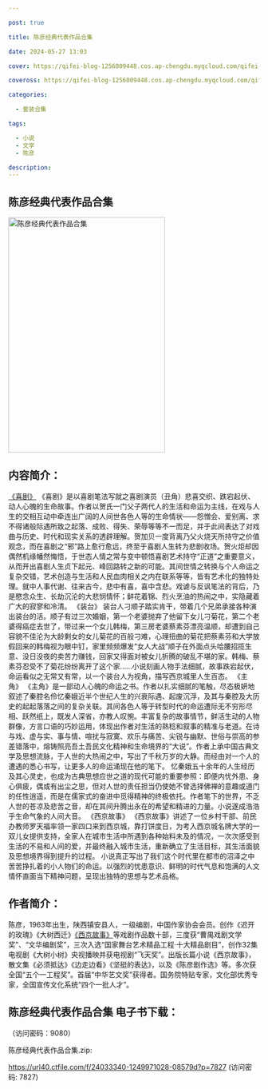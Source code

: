 ```yaml
---

post: true

title: 陈彦经典代表作品合集

date: 2024-05-27 13:03

cover: https://qifei-blog-1256009448.cos.ap-chengdu.myqcloud.com/qifei-blog/65f7f28d9f345e8d03f55a8c.jpg

coveross: https://qifei-blog-1256009448.cos.ap-chengdu.myqcloud.com/qifei-blog/65f7f28d9f345e8d03f55a8c.jpg

categories:

  - 套装合集

tags:

  - 小说
  - 文学
  - 陈彦

description:
---
```


## 陈彦经典代表作品合集
<img alt="陈彦经典代表作品合集 " class="aligncenter loading" data-was-processed="true" decoding="async" fetchpriority="high" height="471" src="https://qifei-blog-1256009448.cos.ap-chengdu.myqcloud.com/qifei-blog/65f7f28d9f345e8d03f55a8c.jpg " style="cursor: zoom-in;" width="314"/>

## 内容简介：

<a href="https://www.huibooks.com/23171.html">《喜剧》</a> 《喜剧》是以喜剧笔法写就之喜剧演员（丑角）悲喜交织、跌宕起伏、动人心魄的生命故事。作者以贺氏一门父子两代人的生活和命运为主线，在戏与人生的交相互动中牵连出广阔的人间世各色人等的生命情状——怨憎会、爱别离、求不得诸般际遇所致之起落、成败、得失、荣辱等等不一而足，并于此间表达了对戏曲与历史、时代和现实关系的透辟理解。贺加贝一度背离乃父火烧天所持守之价值观念，而在喜剧之“邪”路上愈行愈远，终至于喜剧人生转为悲剧收场。贺火炬却因偶然机缘幡然悔悟，于世态人情之常与变中顿悟喜剧艺术持守“正道”之重要意义，从而开出喜剧人生贞下起元、峰回路转之新的可能。其间世情之转换与个人命运之复杂交错，艺术创造与生活和人民血肉相关之内在联系等等，皆有艺术化的独特处理。就中人事代谢、往来古今，悲中有喜，喜中含悲。戏谑与反讽笔法的背后，乃是愍念众生、长劫沉沦的大悲悯情怀；鲜花着锦、烈火烹油的热闹之中，实隐藏着广大的寂寥和冷清。 《装台》 装台人刁顺子踏实肯干，带着几个兄弟承接各种演出装台的活。顺子有过三次婚姻，第一个老婆抛弃了他留下女儿刁菊花，第二个老婆得癌症去世了，带过来一个女儿韩梅，第三房老婆蔡素芬漂亮温顺，却遭到自己容貌不佳沦为大龄剩女的女儿菊花的百般刁难，心理扭曲的菊花把蔡素芬和大学放假回来的韩梅视为眼中钉，家里频频爆发“女人大战”顺子在外面点头哈腰招揽生意、没日没夜的卖苦力赚钱，回家又得面对被女儿折腾的破乱不堪的家。韩梅、蔡素芬忍受不了菊花纷纷离开了这个家……小说刻画人物手法细腻，故事跌宕起伏，命运看似之无常又有常，以一个装台人为视角，描写西京城里人生百态。 《主角》 《主角》是一部动人心魄的命运之书。作者以扎实细腻的笔触，尽态极妍地叙述了秦腔名伶忆秦娥近半个世纪人生的兴衰际遇、起废沉浮，及其与秦腔及大历史的起起落落之间的复杂关联。其间各色人等于转型时代的命运遭际无不穷形尽相、跃然纸上，既发人深省，亦教人叹惋。丰富复杂的故事情节，鲜活生动的人物群像，方言口语的巧妙运用，体现出作者对生活的熟稔和叙事的精准与老道。在诗与戏、虚与实、事与情、喧扰与寂寞、欢乐与痛苦、尖锐与幽默、世俗与崇高的参差错落中，熔铸照亮吾土吾民文化精神和生命境界的“大说”。作者上承中国古典文学及思想流脉，于人世的大热闹之中，写出了千秋万岁的大静。而经由对一个人的遭遇的悉心书写，让更多人的命运涌现在他的笔下。 忆秦娥五十余年的人生经历及其心灵史，也成为古典思想应世之道的现代可能的重要参照：即便内忧外患、身心俱疲，偶或有出尘之思，但对人世的责任担当仍使她不曾选择佛禅的意趣或道门的任性逍遥，而是在儒家式的奋进中觅得精神的终极依托。作者笔下的世界，不乏人世的苍凉及悲苦之音，却在其间升腾出永在的希望和精进的力量。小说遂成浩浩乎生命气象的人间大音。 《西京故事》 《西京故事》讲述了一位乡村干部、前民办教师罗天福率领一家四口来到西京城，靠打饼度日，为考入西京城名牌大学的一双儿女提供支持，全家人在城市生活中所遇到各种始料未及的情况，一次次感受到生活的不易和人间的爱，并最终融入城市生活，重新确立了生活目标，其生活面貌及思想境界得到提升的过程。 小说真正写出了我们这个时代里在都市的沼泽之中苦苦挣扎着的小人物们的命运。以强烈的忧患意识、鲜明的时代气息和饱满的人文情怀直面当下精神问题，呈现出独特的思想与艺术品格。

## 作者简介：

陈彦，1963年出生，陕西镇安县人，一级编剧，中国作家协会会员。创作《迟开的玫瑰》《大树西迁》<a href="https://www.huibooks.com/10380.html">《西京故事》</a>等戏剧作品数十部，三度获“曹禺戏剧文学奖”、“文华编剧奖”，三次入选“国家舞台艺术精品工程·十大精品剧目”，创作32集电视剧《大树小树》央视播映并获电视剧“飞天奖”。出版长篇小说《西京故事》，散文集《必须抵达》《边走边看》《坚挺的表达》，以及《陈彦剧作选》等。多次获全国“五个一工程奖”。首届“中华艺文奖”获得者。国务院特贴专家，文化部优秀专家，全国宣传文化系统“四个一批人才”。

## 陈彦经典代表作品合集 电子书下载：

 （访问密码：9080）

陈彦经典代表作品合集.zip: 

https://url40.ctfile.com/f/24033340-1249971028-08579d?p=7827 (访问密码: 7827)

